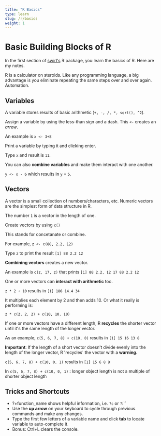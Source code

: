 ```yaml
---
title: "R Basics"
type: learn
slug: /r/basics
weight: 1
---
```


# Basic Building Blocks of R 

In the first section of <a href="http://swirlstats.com/students.html" >swirl's</a> R package, you learn the basics of R. Here are my notes. 

R is a calculator on steroids. Like any programming language, a big advantage is you eliminate repeating the same steps over and over again. Automation. 

## Variables

A variable stores results of basic arithmetic (`+, -, /, *, sqrt(), ^2`). 

Assign a variable by using the less-than sign and a dash. This `<-` creates an *arrow*.

An example is `x <- 3+8`

Print a variable by typing it and clicking enter. 

Type `x` and result is `11`. 

You can also **combine variables** and make them interact with one another. 

`y <- x - 6` which results in `y` = `5`. 

## Vectors

A vector is a small collection of numbers/characters, etc. Numeric vectors are the simplest form of data structure in R. 

The number `1` is a vector in the length of one. 

Create vectors by using `c()` 

This stands for concetanate or combine. 

For example, `z <- c(88, 2.2, 12)` 

Type `z` to print the result `[1] 88 2.2 12` 

**Combining vectors** creates a new vector. 

An example is `c(z, 17, z)` that prints `[1] 88 2.2, 12 17 88 2.2 12`

One or more vectors can **interact with arithmetic** too. 

`z * 2 + 10` results in `[1] 186 14.4 34`

It multiplies each element by 2 and then adds 10. Or what it really is performing is: 

`z * c(2, 2, 2) + c(10, 10, 10)`

If one or more vectors have a different length, R **recycles** the shorter vector until it's the same length of the longer vector. 

As an example, `c(5, 6, 7, 8) + c(10, 0)` results in `[1] 15 16 13 8`


**Important**: If the length of a short vector doesn't divide evenly into the length of the longer vector, R 'recycles' the vector with a **warning**. 

`c(5, 6, 7, 8) + c(10, 0, 1)` results in `[1] 15 6 8 8`

In `c(5, 6, 7, 8) + c(10, 0, 1)` :
  longer object length is not a multiple of shorter object length

## Tricks and Shortcuts 


* ?+function_name shows helpful information, i.e. `?c` or `?`:``
* Use the **up arrow** on your keyboard to cycle through previous commands and make any changes. 
* Type the first few letters of a variable name and click **tab** to locate variable to auto-complete it. 
* Bonus: Ctrl+L clears the console. 




